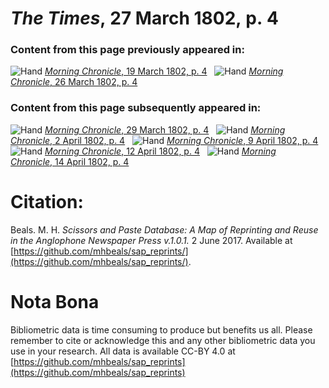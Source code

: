 # *The Times*, 27 March 1802, p. 4  
  
### Content from this page previously appeared in:  
![Hand](http://scissorsandpaste.net/wp-content/uploads/2017/06/smallhandpointer.png) [*Morning Chronicle*, 19 March 1802, p. 4](https://mhbeals.github.io/sap_html/Morning-Chronicle/Morning-Chronicle-19-March-1802-p-4)  
![Hand](http://scissorsandpaste.net/wp-content/uploads/2017/06/smallhandpointer.png) [*Morning Chronicle*, 26 March 1802, p. 4](https://mhbeals.github.io/sap_html/Morning-Chronicle/Morning-Chronicle-26-March-1802-p-4)  
  
### Content from this page subsequently appeared in:  
![Hand](http://scissorsandpaste.net/wp-content/uploads/2017/06/smallhandpointer.png) [*Morning Chronicle*, 29 March 1802, p. 4](https://mhbeals.github.io/sap_html/Morning-Chronicle/Morning-Chronicle-29-March-1802-p-4)  
![Hand](http://scissorsandpaste.net/wp-content/uploads/2017/06/smallhandpointer.png) [*Morning Chronicle*, 2 April 1802, p. 4](https://mhbeals.github.io/sap_html/Morning-Chronicle/Morning-Chronicle-2-April-1802-p-4)  
![Hand](http://scissorsandpaste.net/wp-content/uploads/2017/06/smallhandpointer.png) [*Morning Chronicle*, 9 April 1802, p. 4](https://mhbeals.github.io/sap_html/Morning-Chronicle/Morning-Chronicle-9-April-1802-p-4)  
![Hand](http://scissorsandpaste.net/wp-content/uploads/2017/06/smallhandpointer.png) [*Morning Chronicle*, 12 April 1802, p. 4](https://mhbeals.github.io/sap_html/Morning-Chronicle/Morning-Chronicle-12-April-1802-p-4)  
![Hand](http://scissorsandpaste.net/wp-content/uploads/2017/06/smallhandpointer.png) [*Morning Chronicle*, 14 April 1802, p. 4](https://mhbeals.github.io/sap_html/Morning-Chronicle/Morning-Chronicle-14-April-1802-p-4)  


# Citation: 

Beals. M. H. *Scissors and Paste Database: A Map of Reprinting and Reuse in the Anglophone Newspaper Press v.1.0.1.* 2 June 2017. Available at [https://github.com/mhbeals/sap_reprints/](https://github.com/mhbeals/sap_reprints/). 

# Nota Bona

Bibliometric data is time consuming to produce but benefits us all. Please remember to cite or acknowledge this and any other bibliometric data you use in your research. All data is available CC-BY 4.0 at [https://github.com/mhbeals/sap_reprints](https://github.com/mhbeals/sap_reprints)